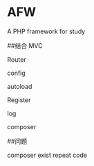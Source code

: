 # AFW
A PHP framework for study

##结合
MVC

Router

config

autoload

Register

log

composer

##问题

composer exist repeat code